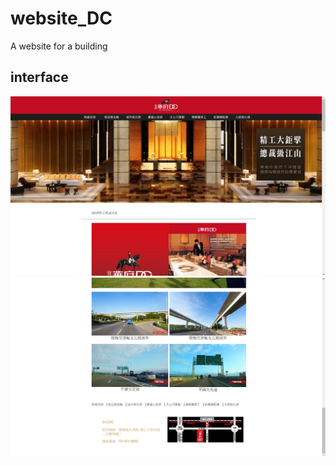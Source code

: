 # website_DC
A website for a building

## interface
![image](https://github.com/itafu123/website_DC/blob/master/interface1.JPG)
![image](https://github.com/itafu123/website_DC/blob/master/interface2.JPG)
